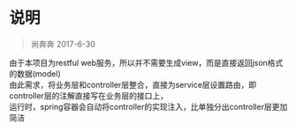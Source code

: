 # 说明

> 尚奔奔 2017-6-30

由于本项目为restful web服务，所以并不需要生成view，而是直接返回json格式的数据(model)  
由此需求，将业务层和controller层整合，直接为service层设置路由，即controller层的注解直接写在业务层的接口上，  
运行时，spring容器会自动将controller的实现注入，比单独分出controller层更加简洁